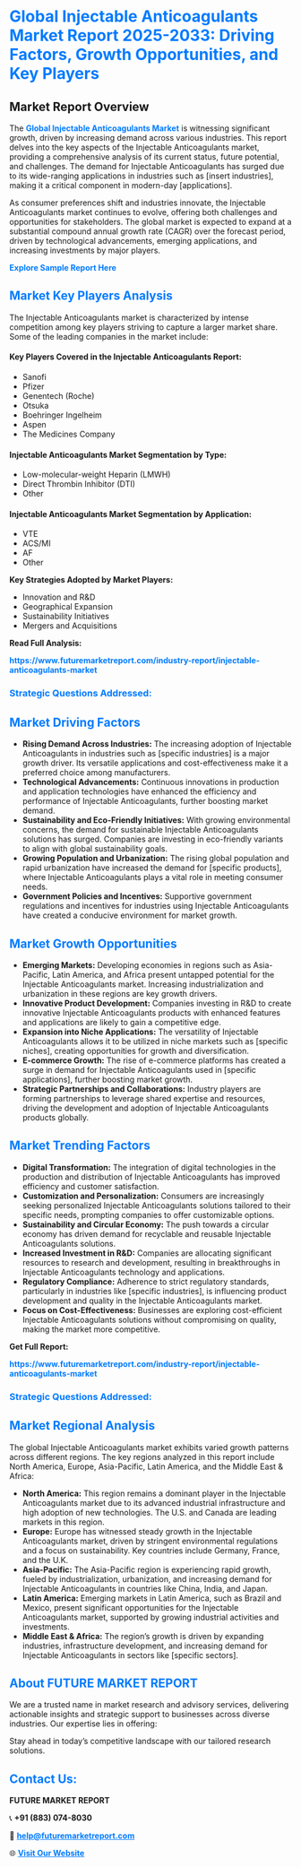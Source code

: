 <h1 style="color: #007BFF;">Global Injectable Anticoagulants Market Report 2025-2033: Driving Factors, Growth Opportunities, and Key Players</h1>

<section id="overview">
<h2>Market Report Overview</h2>
<p>The <a href="https://www.futuremarketreport.com/industry-report/injectable-anticoagulants-market" style="color: #007BFF; text-decoration: none;"><strong>Global Injectable Anticoagulants Market</strong></a> is witnessing significant growth, driven by increasing demand across various industries. This report delves into the key aspects of the Injectable Anticoagulants market, providing a comprehensive analysis of its current status, future potential, and challenges. The demand for Injectable Anticoagulants has surged due to its wide-ranging applications in industries such as [insert industries], making it a critical component in modern-day [applications].</p>
<p>As consumer preferences shift and industries innovate, the Injectable Anticoagulants market continues to evolve, offering both challenges and opportunities for stakeholders. The global market is expected to expand at a substantial compound annual growth rate (CAGR) over the forecast period, driven by technological advancements, emerging applications, and increasing investments by major players.</p>
</section>

<section id="overview">
<p><a href="https://www.futuremarketreport.com/request-sample/reportId=80339" style="color: #007BFF; text-decoration: none;"><strong>Explore Sample Report Here</strong></a></p>
</section>

<section id="key-players">
<h2 style="color: #007BFF;">Market Key Players Analysis</h2>
<p>The Injectable Anticoagulants market is characterized by intense competition among key players striving to capture a larger market share. Some of the leading companies in the market include:</p>
<h4>Key Players Covered in the Injectable Anticoagulants Report:</h4>
<ul><li>Sanofi</li><li>Pfizer</li><li>Genentech (Roche)</li><li>Otsuka</li><li>Boehringer Ingelheim</li><li>Aspen</li><li>The Medicines Company</li></ul>
<h4>Injectable Anticoagulants Market Segmentation by Type:</h4>
<ul><li>Low-molecular-weight Heparin (LMWH)</li><li>Direct Thrombin Inhibitor (DTI)</li><li>Other</li></ul>

<h4>Injectable Anticoagulants Market Segmentation by Application:</h4>
<ul><li>VTE</li><li>ACS/MI</li><li>AF</li><li>Other</li></ul>
<p><strong>Key Strategies Adopted by Market Players:</strong></p>
<ul>
<li>Innovation and R&D</li>
<li>Geographical Expansion</li>
<li>Sustainability Initiatives</li>
<li>Mergers and Acquisitions</li>
</ul>
</section>

<section>
<p><strong>Read Full Analysis: </strong></p><a href="https://www.futuremarketreport.com/industry-report/injectable-anticoagulants-market" style="color: #007BFF; text-decoration: none;"><strong>https://www.futuremarketreport.com/industry-report/injectable-anticoagulants-market</strong></a>
<h3 style="color: #007BFF;">Strategic Questions Addressed:</h3>
</section>

<section id="driving-factors">
<h2 style="color: #007BFF;">Market Driving Factors</h2>
<ul>
<li><strong>Rising Demand Across Industries:</strong> The increasing adoption of Injectable Anticoagulants in industries such as [specific industries] is a major growth driver. Its versatile applications and cost-effectiveness make it a preferred choice among manufacturers.</li>
<li><strong>Technological Advancements:</strong> Continuous innovations in production and application technologies have enhanced the efficiency and performance of Injectable Anticoagulants, further boosting market demand.</li>
<li><strong>Sustainability and Eco-Friendly Initiatives:</strong> With growing environmental concerns, the demand for sustainable Injectable Anticoagulants solutions has surged. Companies are investing in eco-friendly variants to align with global sustainability goals.</li>
<li><strong>Growing Population and Urbanization:</strong> The rising global population and rapid urbanization have increased the demand for [specific products], where Injectable Anticoagulants plays a vital role in meeting consumer needs.</li>
<li><strong>Government Policies and Incentives:</strong> Supportive government regulations and incentives for industries using Injectable Anticoagulants have created a conducive environment for market growth.</li>
</ul>
</section>

<section id="growth-opportunities">
<h2 style="color: #007BFF;">Market Growth Opportunities</h2>
<ul>
<li><strong>Emerging Markets:</strong> Developing economies in regions such as Asia-Pacific, Latin America, and Africa present untapped potential for the Injectable Anticoagulants market. Increasing industrialization and urbanization in these regions are key growth drivers.</li>
<li><strong>Innovative Product Development:</strong> Companies investing in R&D to create innovative Injectable Anticoagulants products with enhanced features and applications are likely to gain a competitive edge.</li>
<li><strong>Expansion into Niche Applications:</strong> The versatility of Injectable Anticoagulants allows it to be utilized in niche markets such as [specific niches], creating opportunities for growth and diversification.</li>
<li><strong>E-commerce Growth:</strong> The rise of e-commerce platforms has created a surge in demand for Injectable Anticoagulants used in [specific applications], further boosting market growth.</li>
<li><strong>Strategic Partnerships and Collaborations:</strong> Industry players are forming partnerships to leverage shared expertise and resources, driving the development and adoption of Injectable Anticoagulants products globally.</li>
</ul>
</section>

<section id="trending-factors">
<h2 style="color: #007BFF;">Market Trending Factors</h2>
<ul>
<li><strong>Digital Transformation:</strong> The integration of digital technologies in the production and distribution of Injectable Anticoagulants has improved efficiency and customer satisfaction.</li>
<li><strong>Customization and Personalization:</strong> Consumers are increasingly seeking personalized Injectable Anticoagulants solutions tailored to their specific needs, prompting companies to offer customizable options.</li>
<li><strong>Sustainability and Circular Economy:</strong> The push towards a circular economy has driven demand for recyclable and reusable Injectable Anticoagulants solutions.</li>
<li><strong>Increased Investment in R&D:</strong> Companies are allocating significant resources to research and development, resulting in breakthroughs in Injectable Anticoagulants technology and applications.</li>
<li><strong>Regulatory Compliance:</strong> Adherence to strict regulatory standards, particularly in industries like [specific industries], is influencing product development and quality in the Injectable Anticoagulants market.</li>
<li><strong>Focus on Cost-Effectiveness:</strong> Businesses are exploring cost-efficient Injectable Anticoagulants solutions without compromising on quality, making the market more competitive.</li>
</ul>
</section>

<section>
<p><strong>Get Full Report: </strong></p><a href="https://www.futuremarketreport.com/industry-report/injectable-anticoagulants-market" style="color: #007BFF; text-decoration: none;"><strong>https://www.futuremarketreport.com/industry-report/injectable-anticoagulants-market</strong></a>
<h3 style="color: #007BFF;">Strategic Questions Addressed:</h3>
</section>


<section id="regional-analysis">
<h2 style="color: #007BFF;">Market Regional Analysis</h2>
<p>The global Injectable Anticoagulants market exhibits varied growth patterns across different regions. The key regions analyzed in this report include North America, Europe, Asia-Pacific, Latin America, and the Middle East & Africa:</p>
<ul>
<li><strong>North America:</strong> This region remains a dominant player in the Injectable Anticoagulants market due to its advanced industrial infrastructure and high adoption of new technologies. The U.S. and Canada are leading markets in this region.</li>
<li><strong>Europe:</strong> Europe has witnessed steady growth in the Injectable Anticoagulants market, driven by stringent environmental regulations and a focus on sustainability. Key countries include Germany, France, and the U.K.</li>
<li><strong>Asia-Pacific:</strong> The Asia-Pacific region is experiencing rapid growth, fueled by industrialization, urbanization, and increasing demand for Injectable Anticoagulants in countries like China, India, and Japan.</li>
<li><strong>Latin America:</strong> Emerging markets in Latin America, such as Brazil and Mexico, present significant opportunities for the Injectable Anticoagulants market, supported by growing industrial activities and investments.</li>
<li><strong>Middle East & Africa:</strong> The region’s growth is driven by expanding industries, infrastructure development, and increasing demand for Injectable Anticoagulants in sectors like [specific sectors].</li>
</ul>
</section>

<footer>
<h2 style="color: #007BFF;">About FUTURE MARKET REPORT</h2>
<p>We are a trusted name in market research and advisory services, delivering actionable insights and strategic support to businesses across diverse industries. Our expertise lies in offering:</p>

<p>Stay ahead in today’s competitive landscape with our tailored research solutions.</p>

<h2 style="color: #007BFF;">Contact Us:</h2>
<p><strong>FUTURE MARKET REPORT</strong></p>
<p>📞 <strong>+91 (883) 074-8030</strong></p>
<p>📧 <strong><a href="mailto:help@futuremarketreport.com" style="color: #007BFF;">help@futuremarketreport.com</a></strong></p>
<p>🌐 <strong><a href="https://www.futuremarketreport.com/" style="color: #007BFF;">Visit Our Website</a></strong></p>
</footer>